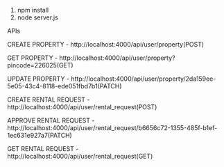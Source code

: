 1. npm install
2. node server.js

APIs

CREATE PROPERTY - http://localhost:4000/api/user/property(POST)

GET PROPERTY - http://localhost:4000/api/user/property?pincode=226025(GET)

UPDATE PROPERTY - http://localhost:4000/api/user/property/2da159ee-5e05-43c4-8118-ede051fbd7b1(PATCH)

CREATE RENTAL REQUEST - http://localhost:4000/api/user/rental_request(POST)

APPROVE RENTAL REQUEST - http://localhost:4000/api/user/rental_request/b6656c72-1355-485f-b1ef-1ec631e927a7(PATCH)

GET RENTAL REQUEST - http://localhost:4000/api/user/rental_request(GET)


